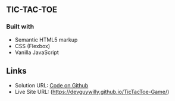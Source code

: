 ## TIC-TAC-TOE

### Built with

- Semantic HTML5 markup
- CSS (Flexbox)
- Vanilla JavaScript

## Links

- Solution URL: [Code on Github](git@github.com:DevGuyWilly/TicTacToe-Game.git)
- Live Site URL: (https://devguywilly.github.io/TicTacToe-Game/)
